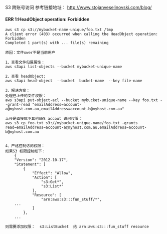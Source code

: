 S3 跨账号访问
参考链接地址： http://www.stojanveselinovski.com/blog/


#### ERR 1:HeadObject operation: Forbidden

    aws s3 cp s3://mybucket-name-unique/foo.txt /tmp
    A client error (403) occurred when calling the HeadObject operation: Forbidden
    Completed 1 part(s) with ... file(s) remaining
    
    原因：文件ower不是当前用户
    
    1、查看文件归属属性：
    aws s3api list-objects --bucket mybucket-unique-name  
    
    2、查看 headObject:
    aws s3api head-object  --bucket  bucket-name  --key file-name
    
    3、解决方案：
    处理已上传的文件权限：
    aws s3api put-object-acl --bucket mybucket-unique-name --key foo.txt --grant-read "emailAddress=account-a@myhost.com.au,emailAddress=account-b@myhost.com.au" 
    
    上传是直接赋予其他AWS accout 访问权限：
    aws s3 cp foo.txt s3://mybucket-unique-name/foo.txt -grants read=emailAddress=account-a@myhost.com.au,emailAddress=account-b@myhost.com.au
    
    
    4、严格控制访问权限：
    如果S3 权限控制如下：
        {
        "Version": "2012-10-17",
        "Statement": [
            {
                "Effect": "Allow",
                "Action": [
                    "s3:Get*",
                    "s3:List*"
                ],
                "Resource": [
                    "arn:aws:s3:::fun_stuff/*",
        ...
                ]
            },
        ...
    
    则需要添加权限：  s3:ListBucket  给 arn:aws:s3:::fun_stuff resource  

